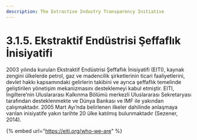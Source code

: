 ```yaml
---
description: The Extractive Industry Transparency Initiative
---
```


# 3.1.5. Ekstraktif Endüstrisi Şeffaflık İnisiyatifi

2003 yılında kurulan Ekstraktif Endüstrisi Şeffaflık İnisiyatifi \(EITI\), kaynak zengini ülkelerde petrol, gaz ve madencilik şirketlerinin ticari faaliyetlerini, devlet hakkı kapsamındaki gelirlerin takibini ve ayrıca şeffaflık temelinde geliştirilen yönetişim mekanizmasını desteklemeyi kabul etmiştir. EITI, İngiltere’nin Uluslararası Kalkınma Bölümü merkezli Uluslararası Sekretaryası tarafından desteklenmekte ve Dünya Bankası ve IMF ile yakından çalışmaktadır. 2005 Mart Ayı’nda belirlenen ilkeler dahilinde anlaşmaya varılan inisiyatife yakın tarihte 20 ülke katılmış bulunmaktadır \(Sezener, 2014\).

{% embed url="https://eiti.org/who-we-are" %}



